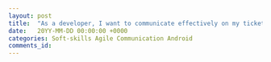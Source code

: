 ```yaml
---
layout: post
title:  "As a developer, I want to communicate effectively on my tickets, so that I can bring transparency to my work"
date:   20YY-MM-DD 00:00:00 +0000
categories: Soft-skills Agile Communication Android
comments_id:
---
```


<!--
In this session, I will discuss the power of using tickets as a communication tool:

### How to spot a quagmire

1. What are the "ticket-smells" for which we need to look out?
2. Refinement is not just a meeting, it's a practice
3. Understanding the source of the ticket

### Create a to-do list

1. Showing your progress
2. Jira table hacks
3. Organise the list

### Failing fast

1. Speak their language (The power of blocking)
2. Mention people
3. Go beyond the board

### Keep commenting

1. Make comments at small milestones
2. Add attachments as evidence

-->
<!--
Take back power as a developers

Prevent "Jira pong"

Keep team informed

Tools: adb shell, scripts, scrcpy



If it annoys you as a developer, it's going to annoy your users


-->
